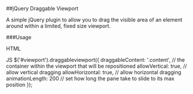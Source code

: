 ##jQuery Draggable Viewport

A simple jQuery plugin to allow you to drag the visible area of an element around within a limited, fixed size viewport.

###Usage

HTML
	<div id="viewport">
		<div class="content"></div>
	</div>


JS
	$('#viewport').draggableviewport({
		draggableContent: '.content', 	// the container within the viewport that will be repositioned
		allowVertical: true,   			// allow vertical dragging
		allowHorizontal: true,  		// allow horizontal dragging
		animationLength: 200			// set how long the pane take to slide to its max position
	});

